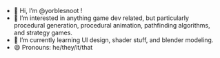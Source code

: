 - 👋 Hi, I’m @yorblesnoot !
- 👀 I’m interested in anything game dev related, but particularly procedural generation, procedural animation, pathfinding algorithms, and strategy games.
- 🌱 I’m currently learning UI design, shader stuff, and blender modeling.
- 😄 Pronouns: he/they/it/that

<!---
yorblesnoot/yorblesnoot is a ✨ special ✨ repository because its `README.md` (this file) appears on your GitHub profile.
You can click the Preview link to take a look at your changes.
--->
